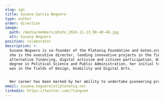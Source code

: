 ```yaml
---
slug: sgn
title: Susana Garcia Noguero
type: author
order: direction 
image:
  path: /media/members/photo_2024-11-13_08-48-48.jpg
  alt: Susana Noguero
position: colaborator
description: >-
  Susana Noguero is co-founder of the Platoniq Foundation and Goteo.org, where
  she is the executive director, leading innovative projects in the field of
  alternative financing, digital activism and citizen participation. With a
  degree in Political Science and Public Administration, her initial training
  was in the fields of Design, Usability and Digital Arts.


  Her career has been marked by her ability to undertake pioneering projects that integrate digital activism with the use of technological platforms for the creation of collaborative solutions, focused on promoting the social economy and free culture. Over the years, he has worked on the design of initiatives and platforms that seek to transform the relationship between citizenship, technology and power, betting on decentralised and participatory models that promote freedom, independence and solidarity.
email: susana.noguero[at]platoniq.net
linkedin: https://twitter.com/?lang=en
---
```

